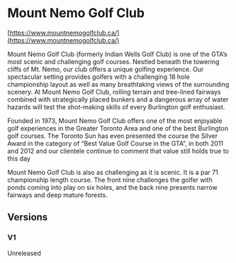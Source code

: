 # Mount Nemo Golf Club

[https://www.mountnemogolfclub.ca/](https://www.mountnemogolfclub.ca/)

Mount Nemo Golf Club (formerly Indian Wells Golf Club) is one of the GTA’s most scenic and challenging golf courses. Nestled beneath the towering cliffs of Mt. Nemo, our club offers a unique golfing experience. Our spectacular setting provides golfers with a challenging 18 hole championship layout as well as many breathtaking views of the surrounding scenery. At Mount Nemo Golf Club, rolling terrain and tree-lined fairways combined with strategically placed bunkers and a dangerous array of water hazards will test the shot-making skills of every Burlington golf enthusiast.

Founded in 1973, Mount Nemo Golf Club offers one of the most enjoyable golf experiences in the Greater Toronto Area and one of the best Burlington golf courses. The Toronto Sun has even presented the course the Silver Award in the category of “Best Value Golf Course in the GTA”, in both 2011 and 2012 and our clientele continue to comment that value still holds true to this day

Mount Nemo Golf Club is also as challenging as it is scenic. It is a par 71 championship length course.  The front nine challenges the golfer with ponds coming into play on six holes, and the back nine presents narrow fairways and deep mature forests.

## Versions

### V1 

Unreleased
